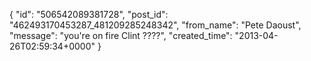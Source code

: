  {
   "id": "506542089381728",
   "post_id": "462493170453287_481209285248342",
   "from_name": "Pete Daoust",
   "message": "you're on fire Clint ????",
   "created_time": "2013-04-26T02:59:34+0000"
 }
